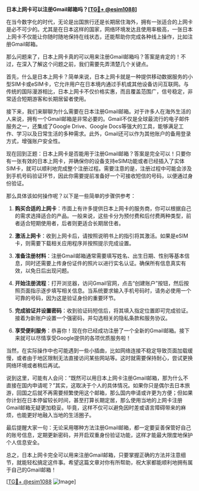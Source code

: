 **日本上网卡可以注册Gmail邮箱吗？[[TG💪+ @esim1088](https://t.me/s/esim1088)]**

在当今数字化的时代，无论是出国旅行还是长期居住海外，拥有一张适合的上网卡是必不可少的。尤其是在日本这样的国家，网络环境发达且使用率极高，一张日本上网卡不仅能让你随时随地保持在线状态，还能帮助你完成各种线上操作，比如注册Gmail邮箱。

那么问题来了，日本上网卡真的可以用来注册Gmail邮箱吗？答案是肯定的！不过，在深入了解这个问题之前，我们需要先弄清楚几个关键点。

首先，什么是日本上网卡？简单来说，日本上网卡就是一种提供移动数据服务的小型SIM卡或eSIM卡，它允许用户在日本境内通过手机或其他设备访问互联网。与传统的国际漫游相比，日本上网卡不仅价格实惠，而且覆盖范围广，信号稳定，非常适合短期游客和长期居留者使用。

接下来，我们来聊聊为什么需要在日本注册Gmail邮箱。对于许多人在海外生活的人来说，拥有一个Gmail邮箱是非常必要的。Gmail不仅是全球最流行的电子邮件服务之一，还集成了Google Drive、Google Docs等强大的工具，能够满足工作、学习以及日常生活的多种需求。此外，Gmail还可以作为其他账户的备用登录方式，增强账户安全性。

现在回到正题：日本上网卡是否能用于注册Gmail邮箱？答案是完全可以！只要你有一张有效的日本上网卡，并确保你的设备支持eSIM功能或者已经插入了实体SIM卡，就可以顺利地完成整个注册过程。需要注意的是，注册过程中可能会涉及到手机号码验证环节，因此你需要提前准备好一个可接收短信的号码，以便通过身份验证。

那么具体该如何操作呢？以下是一些简单的步骤供参考：

1. **购买合适的上网卡**：市面上有许多提供日本上网卡的服务商，你可以根据自己的需求选择适合的产品。一般来说，这些卡分为预付费和后付费两种类型，前者适合短期使用者，后者则更适合长期居住者。
   
2. **激活上网卡**：收到上网卡后，请按照说明书上的指引将其激活。如果是eSIM卡，则需要下载相关应用程序并按照提示完成设置。

3. **准备注册材料**：注册Gmail邮箱通常需要填写姓名、出生日期、性别等基本信息，同时还需要上传身份证件的照片以进行实名认证。确保所有信息真实有效，以免日后出现问题。

4. **开始注册流程**：打开浏览器，访问Gmail官网，点击“创建账户”按钮，然后按照页面指示逐步填写相关信息。当系统要求输入手机号码时，请务必使用一个可靠的号码，因为这是验证身份的重要环节。

5. **完成验证并设置密码**：收到验证码短信后，将其填入指定位置即可完成验证。接着为新账户设置一个强密码，并勾选相关的隐私条款和服务协议。

6. **享受便利服务**：恭喜你！现在你已经成功注册了一个全新的Gmail邮箱。接下来就可以尽情享受Google提供的各项优质服务啦！

当然，在实际操作中也可能遇到一些小插曲，比如网络连接不稳定导致页面加载缓慢，或者由于地区限制无法直接访问某些网站等。这时就需要保持耐心，尝试更换网络环境或者稍后再试。

说到这里，可能有人会问：“既然可以用日本上网卡注册Gmail邮箱，那为什么不直接在国内申请呢？”其实，这取决于个人的具体情况。如果你只是偶尔去日本旅游，回国之后就不再需要频繁使用这个邮箱，那么国内申请或许更为方便；但如果你计划在日本停留较长时间，甚至打算长期定居，那么使用当地的上网卡注册Gmail邮箱无疑更加稳妥。毕竟，这样不仅可以避免因时差或语言障碍带来的麻烦，也能更好地融入当地的生活圈子。

最后提醒大家一句：无论采用哪种方法注册Gmail邮箱，都一定要妥善保管好自己的账号信息，定期更新密码，并开启双重身份验证功能，这样才能最大限度地保护个人信息安全。

总之，日本上网卡完全可以用来注册Gmail邮箱，只要掌握正确的方法并注意细节，就能轻松搞定这件事。希望这篇文章对你有所帮助，祝大家都能顺利地拥有属于自己的Gmail邮箱！

[[TG💪+ @esim1088](https://t.me/s/esim1088) ![Image](https://i.postimg.cc/4NQfJmqS/Snipaste-2025-05-13-00-14-12.png)]